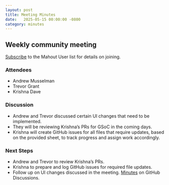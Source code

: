 ```yaml
---
layout: post
title: Meeting Minutes
date:   2025-05-15 00:00:00 -0800
category: minutes
---
```

## Weekly community meeting
[Subscribe](mailto:user-subscribe@mahout.apache.org) to the Mahout User list for details on joining.

### Attendees
* Andrew Musselman
* Trevor Grant
* Krishna Dave

### Discussion
* Andrew and Trevor discussed certain UI changes that need to be implemented.  
* They will be reviewing Krishna’s PRs for GSoC in the coming days.  
* Krishna will create GitHub issues for all files that require updates, based on the provided sheet, to track progress and assign work accordingly.

### Next Steps
* Andrew and Trevor to review Krishna’s PRs.  
* Krishna to prepare and log GitHub issues for required file updates.  
* Follow up on UI changes discussed in the meeting.
[Minutes](https://github.com/apache/mahout/discussions/551) on GitHub Discussions.
